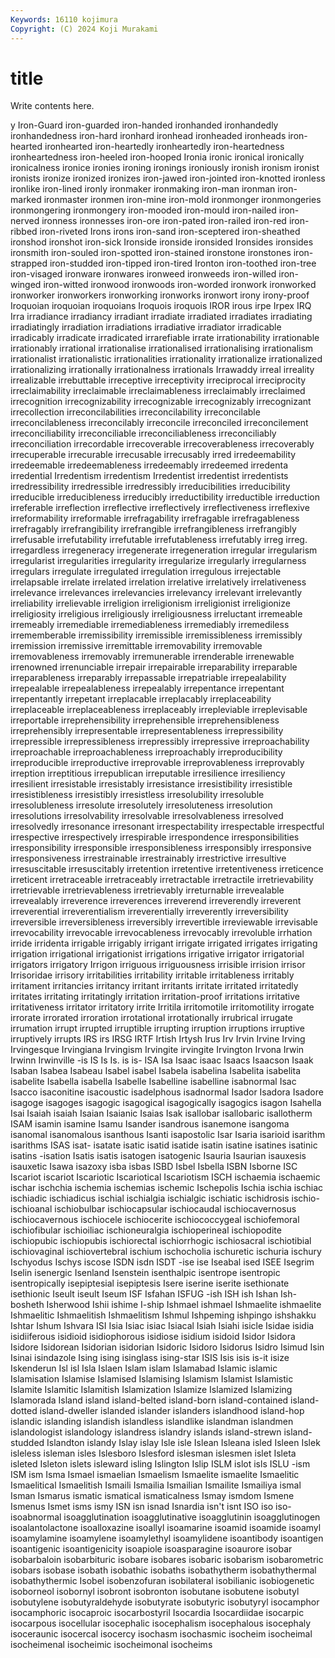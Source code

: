 ```yaml
---
Keywords: 16110 kojimura
Copyright: (C) 2024 Koji Murakami
---
```


# title

Write contents here.



y Iron-Guard iron-guarded iron-handed
ironhanded ironhandedly ironhandedness iron-hard ironhard ironhead ironheaded ironheads iron-hearted ironhearted
iron-heartedly ironheartedly iron-heartedness ironheartedness iron-heeled iron-hooped Ironia ironic ironical ironically
ironicalness ironice ironies ironing ironings ironiously ironish ironism ironist ironists
ironize ironized ironizes iron-jawed iron-jointed iron-knotted ironless ironlike iron-lined ironly
ironmaker ironmaking iron-man ironman iron-marked ironmaster ironmen iron-mine iron-mold ironmonger
ironmongeries ironmongering ironmongery iron-mooded iron-mould iron-nailed iron-nerved ironness ironnesses iron-ore
iron-pated iron-railed iron-red iron-ribbed iron-riveted Irons irons iron-sand iron-sceptered iron-sheathed
ironshod ironshot iron-sick Ironside ironside ironsided Ironsides ironsides ironsmith iron-souled
iron-spotted iron-stained ironstone ironstones iron-strapped iron-studded iron-tipped iron-tired Ironton iron-toothed
iron-tree iron-visaged ironware ironwares ironweed ironweeds iron-willed iron-winged iron-witted ironwood
ironwoods iron-worded ironwork ironworked ironworker ironworkers ironworking ironworks ironwort irony
irony-proof Iroquoian iroquoian iroquoians Iroquois iroquois IROR irous irpe Irpex
IRQ Irra irradiance irradiancy irradiant irradiate irradiated irradiates irradiating irradiatingly
irradiation irradiations irradiative irradiator irradicable irradicably irradicate irradicated irrarefiable irrate
irrationability irrationable irrationably irrational irrationalise irrationalised irrationalising irrationalism irrationalist irrationalistic
irrationalities irrationality irrationalize irrationalized irrationalizing irrationally irrationalness irrationals Irrawaddy irreal
irreality irrealizable irrebuttable irreceptive irreceptivity irreciprocal irreciprocity irreclaimability irreclaimable irreclaimableness
irreclaimably irreclaimed irrecognition irrecognizability irrecognizable irrecognizably irrecognizant irrecollection irreconcilabilities irreconcilability
irreconcilable irreconcilableness irreconcilably irreconcile irreconciled irreconcilement irreconciliability irreconciliable irreconciliableness irreconciliably
irreconciliation irrecordable irrecoverable irrecoverableness irrecoverably irrecuperable irrecurable irrecusable irrecusably irred
irredeemability irredeemable irredeemableness irredeemably irredeemed irredenta irredential Irredentism irredentism Irredentist
irredentist irredentists irredressibility irredressible irredressibly irreducibilities irreducibility irreducible irreducibleness irreducibly
irreductibility irreductible irreduction irreferable irreflection irreflective irreflectively irreflectiveness irreflexive irreformability
irreformable irrefragability irrefragable irrefragableness irrefragably irrefrangibility irrefrangible irrefrangibleness irrefrangibly irrefusable
irrefutability irrefutable irrefutableness irrefutably irreg irreg. irregardless irregeneracy irregenerate irregeneration
irregular irregularism irregularist irregularities irregularity irregularize irregularly irregularness irregulars irregulate
irregulated irregulation irregulous irrejectable irrelapsable irrelate irrelated irrelation irrelative irrelatively
irrelativeness irrelevance irrelevances irrelevancies irrelevancy irrelevant irrelevantly irreliability irrelievable irreligion
irreligionism irreligionist irreligionize irreligiosity irreligious irreligiously irreligiousness irreluctant irremeable irremeably
irremediable irremediableness irremediably irremediless irrememberable irremissibility irremissible irremissibleness irremissibly irremission
irremissive irremittable irremovability irremovable irremovableness irremovably irremunerable irrenderable irrenewable irrenowned
irrenunciable irrepair irrepairable irreparability irreparable irreparableness irreparably irrepassable irrepatriable irrepealability
irrepealable irrepealableness irrepealably irrepentance irrepentant irrepentantly irrepetant irreplacable irreplacably irreplaceability
irreplaceable irreplaceableness irreplaceably irrepleviable irreplevisable irreportable irreprehensibility irreprehensible irreprehensibleness irreprehensibly
irrepresentable irrepresentableness irrepressibility irrepressible irrepressibleness irrepressibly irrepressive irreproachability irreproachable irreproachableness
irreproachably irreproducibility irreproducible irreproductive irreprovable irreprovableness irreprovably irreption irreptitious irrepublican
irreputable irresilience irresiliency irresilient irresistable irresistably irresistance irresistibility irresistible irresistibleness
irresistibly irresistless irresolubility irresoluble irresolubleness irresolute irresolutely irresoluteness irresolution irresolutions
irresolvability irresolvable irresolvableness irresolved irresolvedly irresonance irresonant irrespectability irrespectable irrespectful
irrespective irrespectively irrespirable irrespondence irresponsibilities irresponsibility irresponsible irresponsibleness irresponsibly irresponsive
irresponsiveness irrestrainable irrestrainably irrestrictive irresultive irresuscitable irresuscitably irretention irretentive irretentiveness
irreticence irreticent irretraceable irretraceably irretractable irretractile irretrievability irretrievable irretrievableness irretrievably
irreturnable irrevealable irrevealably irreverence irreverences irreverend irreverendly irreverent irreverential irreverentialism
irreverentially irreverently irreversibility irreversible irreversibleness irreversibly irrevertible irreviewable irrevisable irrevocability
irrevocable irrevocableness irrevocably irrevoluble irrhation irride irridenta irrigable irrigably irrigant
irrigate irrigated irrigates irrigating irrigation irrigational irrigationist irrigations irrigative irrigator
irrigatorial irrigators irrigatory Irrigon irriguous irriguousness irrisible irrision irrisor Irrisoridae
irrisory irritabilities irritability irritable irritableness irritably irritament irritancies irritancy irritant
irritants irritate irritated irritatedly irritates irritating irritatingly irritation irritation-proof irritations
irritative irritativeness irritator irritatory irrite Irritila irritomotile irritomotility irrogate irrorate
irrorated irroration irrotational irrotationally irrubrical irrugate irrumation irrupt irrupted irruptible
irrupting irruption irruptions irruptive irruptively irrupts IRS irs IRSG IRTF
Irtish Irtysh Irus Irv Irvin Irvine Irving Irvingesque Irvingiana Irvingism
Irvingite irvingite Irvington Irvona Irwin Irwinn Irwinville -is IS Is
Is. is is- ISA Isa Isaac isaac Isaacs Isaacson Isaak
Isaban Isabea Isabeau Isabel isabel Isabela isabelina Isabelita isabelita isabelite
Isabella isabella Isabelle Isabelline isabelline isabnormal Isac Isacco isaconitine isacoustic
isadelphous isadnormal Isador Isadora Isadore isagoge isagoges isagogic isagogical isagogically
isagogics isagon Isahella Isai Isaiah isaiah Isaian Isaianic Isaias Isak
isallobar isallobaric isallotherm ISAM isamin isamine Isamu Isander isandrous isanemone
isangoma isanomal isanomalous isanthous Isanti isapostolic Isar Isaria isarioid isarithm
isarithms ISAS isat- isatate isatic isatid isatide isatin isatine isatines
isatinic isatins -isation Isatis isatis isatogen isatogenic Isauria Isaurian isauxesis
isauxetic Isawa isazoxy isba isbas ISBD Isbel Isbella ISBN Isborne
ISC Iscariot iscariot Iscariotic Iscariotical Iscariotism ISCH ischaemia ischaemic ischar
ischchia ischemia ischemias ischemic Ischepolis Ischia ischia ischiac ischiadic ischiadicus
ischial ischialgia ischialgic ischiatic ischidrosis ischio- ischioanal ischiobulbar ischiocapsular ischiocaudal
ischiocavernosus ischiocavernous ischiocele ischiocerite ischiococcygeal ischiofemoral ischiofibular ischioiliac ischioneuralgia ischioperineal
ischiopodite ischiopubic ischiopubis ischiorectal ischiorrhogic ischiosacral ischiotibial ischiovaginal ischiovertebral ischium
ischocholia ischuretic ischuria ischury Ischyodus Ischys iscose ISDN isdn ISDT
-ise ise Iseabal ised ISEE Isegrim Iselin isenergic Isenland Isenstein
isenthalpic isentrope isentropic isentropically isepiptesial isepiptesis Isere iserine iserite isethionate
isethionic Iseult iseult Iseum ISF Isfahan ISFUG -ish ISH ish
Ishan Ish-bosheth Isherwood Ishii ishime I-ship Ishmael ishmael Ishmaelite ishmaelite
Ishmaelitic Ishmaelitish Ishmaelitism Ishmul Ishpeming ishpingo ishshakku Ishtar Ishum Ishvara
ISI Isia Isiac isiac Isiacal Isiah Isiahi isicle Isidae isidia
isidiiferous isidioid isidiophorous isidiose isidium isidoid Isidor Isidora Isidore Isidorean
Isidorian isidorian Isidoric Isidoro Isidorus Isidro Isimud Isin Isinai isindazole
Ising ising isinglass ising-star ISIS Isis isis is-it isize Iskenderun
Isl isl Isla Islaen Islam islam Islamabad Islamic islamic Islamisation
Islamise Islamised Islamising Islamism Islamist Islamistic Islamite Islamitic Islamitish Islamization
Islamize Islamized Islamizing Islamorada Island island island-belted island-born island-contained island-dotted
island-dweller islanded islander islanders islandhood island-hop islandic islanding islandish islandless
islandlike islandman islandmen islandologist islandology islandress islandry islands island-strewn island-studded
Islandton islandy Islay islay Isle isle Islean Isleana isled Isleen
Islek isleless isleman isles Islesboro Islesford islesman islesmen islet Isleta
isleted Isleton islets isleward isling Islington Islip ISLM islot isls
ISLU -ism ISM ism Isma Ismael ismaelian Ismaelism Ismaelite ismaelite
Ismaelitic Ismaelitical Ismaelitish Ismaili Ismailia Ismailian Ismailite Ismailiya ismal Isman
Ismarus ismatic ismatical ismaticalness Ismay ismdom Ismene Ismenus Ismet isms
ismy ISN isn isnad Isnardia isn't isnt ISO iso iso-
isoabnormal isoagglutination isoagglutinative isoagglutinin isoagglutinogen isoalantolactone isoalloxazine isoallyl isoamarine isoamid
isoamide isoamyl isoamylamine isoamylene isoamylethyl isoamylidene isoantibody isoantigen isoantigenic isoantigenicity
isoapiole isoasparagine isoaurore isobar isobarbaloin isobarbituric isobare isobares isobaric isobarism
isobarometric isobars isobase isobath isobathic isobaths isobathytherm isobathythermal isobathythermic Isobel
isobenzofuran isobilateral isobilianic isobiogenetic isoborneol isobornyl isobront isobronton isobutane isobutene
isobutyl isobutylene isobutyraldehyde isobutyrate isobutyric isobutyryl isocamphor isocamphoric isocaproic isocarbostyril
Isocardia Isocardiidae isocarpic isocarpous isocellular isocephalic isocephalism isocephalous isocephaly isoceraunic
isocercal isocercy isochasm isochasmic isocheim isocheimal isocheimenal isocheimic isocheimonal isocheims

